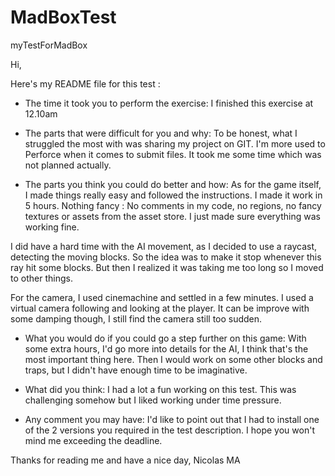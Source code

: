 # MadBoxTest
myTestForMadBox

Hi,

Here's my README file for this test :
- The time it took you to perform the exercise:
 I finished this exercise at 12.10am
 
- The parts that were difficult for you and why:
To be honest, what I struggled the most with was sharing my project on GIT. I'm more used to Perforce when it comes to submit files.
It took me some time which was not planned actually.

- The parts you think you could do better and how:
As for the game itself, I made things really easy and followed the instructions. I made it work in 5 hours.
Nothing fancy : No comments in my code, no regions, no fancy textures or assets from the asset store.
I just made sure everything was working fine.

I did have a hard time with the AI movement, as I decided to use a raycast, detecting the moving blocks.
So the idea was to make it stop whenever this ray hit some blocks. But then I realized it was taking me too long so I moved to other things.

For the camera, I used cinemachine and settled in a few minutes. I used a virtual camera following and looking at the player.
It can be improve with some damping though, I still find the camera still too sudden.

- What you would do if you could go a step further on this game:
With some extra hours, I'd go more into details for the AI, I think that's the most important thing here.
Then I would work on some other blocks and traps, but I didn't have enough time to be imaginative.

- What did you think:
I had a lot a fun working on this test. This was challenging somehow but I liked working under time pressure.

- Any comment you may have:
I'd like to point out that I had to install one of the 2 versions you required in the test description.
I hope you won't mind me exceeding the deadline.

Thanks for reading me and have a nice day,
Nicolas MA

